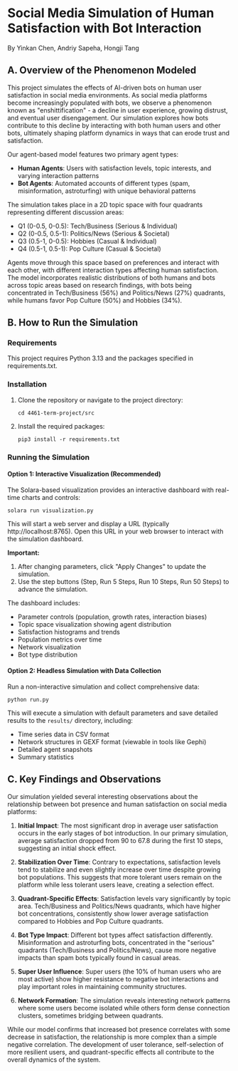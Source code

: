 
# Social Media Simulation of Human Satisfaction with Bot Interaction

By Yinkan Chen, Andriy Sapeha, Hongji Tang

## A. Overview of the Phenomenon Modeled

This project simulates the effects of AI-driven bots on human user satisfaction in social media environments. As social media platforms become increasingly populated with bots, we observe a phenomenon known as "enshittification" - a decline in user experience, growing distrust, and eventual user disengagement. Our simulation explores how bots contribute to this decline by interacting with both human users and other bots, ultimately shaping platform dynamics in ways that can erode trust and satisfaction.

Our agent-based model features two primary agent types:
- **Human Agents**: Users with satisfaction levels, topic interests, and varying interaction patterns
- **Bot Agents**: Automated accounts of different types (spam, misinformation, astroturfing) with unique behavioral patterns

The simulation takes place in a 2D topic space with four quadrants representing different discussion areas:
- Q1 (0-0.5, 0-0.5): Tech/Business (Serious & Individual)
- Q2 (0-0.5, 0.5-1): Politics/News (Serious & Societal)
- Q3 (0.5-1, 0-0.5): Hobbies (Casual & Individual)
- Q4 (0.5-1, 0.5-1): Pop Culture (Casual & Societal)

Agents move through this space based on preferences and interact with each other, with different interaction types affecting human satisfaction. The model incorporates realistic distributions of both humans and bots across topic areas based on research findings, with bots being concentrated in Tech/Business (56%) and Politics/News (27%) quadrants, while humans favor Pop Culture (50%) and Hobbies (34%).

## B. How to Run the Simulation

### Requirements

This project requires Python 3.13 and the packages specified in requirements.txt.

### Installation

1. Clone the repository or navigate to the project directory:

   ```
   cd 4461-term-project/src
   ```

2. Install the required packages:
   ```
   pip3 install -r requirements.txt
   ```

### Running the Simulation

#### Option 1: Interactive Visualization (Recommended)

The Solara-based visualization provides an interactive dashboard with real-time charts and controls:

```
solara run visualization.py
```

This will start a web server and display a URL (typically http://localhost:8765). Open this URL in your web browser to interact with the simulation dashboard.

**Important:**
1. After changing parameters, click "Apply Changes" to update the simulation.
2. Use the step buttons (Step, Run 5 Steps, Run 10 Steps, Run 50 Steps) to advance the simulation.

The dashboard includes:
- Parameter controls (population, growth rates, interaction biases)
- Topic space visualization showing agent distribution
- Satisfaction histograms and trends
- Population metrics over time
- Network visualization
- Bot type distribution

#### Option 2: Headless Simulation with Data Collection

Run a non-interactive simulation and collect comprehensive data:

```
python run.py
```

This will execute a simulation with default parameters and save detailed results to the `results/` directory, including:
- Time series data in CSV format
- Network structures in GEXF format (viewable in tools like Gephi)
- Detailed agent snapshots
- Summary statistics

## C. Key Findings and Observations

Our simulation yielded several interesting observations about the relationship between bot presence and human satisfaction on social media platforms:

1. **Initial Impact**: The most significant drop in average user satisfaction occurs in the early stages of bot introduction. In our primary simulation, average satisfaction dropped from 90 to 67.8 during the first 10 steps, suggesting an initial shock effect.

2. **Stabilization Over Time**: Contrary to expectations, satisfaction levels tend to stabilize and even slightly increase over time despite growing bot populations. This suggests that more tolerant users remain on the platform while less tolerant users leave, creating a selection effect.

3. **Quadrant-Specific Effects**: Satisfaction levels vary significantly by topic area. Tech/Business and Politics/News quadrants, which have higher bot concentrations, consistently show lower average satisfaction compared to Hobbies and Pop Culture quadrants.

4. **Bot Type Impact**: Different bot types affect satisfaction differently. Misinformation and astroturfing bots, concentrated in the "serious" quadrants (Tech/Business and Politics/News), cause more negative impacts than spam bots typically found in casual areas.

5. **Super User Influence**: Super users (the 10% of human users who are most active) show higher resistance to negative bot interactions and play important roles in maintaining community structures.

6. **Network Formation**: The simulation reveals interesting network patterns where some users become isolated while others form dense connection clusters, sometimes bridging between quadrants.

While our model confirms that increased bot presence correlates with some decrease in satisfaction, the relationship is more complex than a simple negative correlation. The development of user tolerance, self-selection of more resilient users, and quadrant-specific effects all contribute to the overall dynamics of the system.

